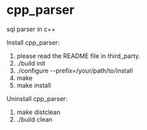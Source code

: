 # cpp_parser
sql parser in c++

Install cpp_parser:
1. please read the README file in third_party.
2. ./build init
3. ./configure --prefix=/your/path/to/install
4. make
5. make install

Uninstall cpp_parser:
1. make distclean
2. ./build clean
